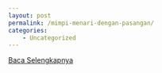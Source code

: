 ```yaml
---
layout: post
permalink: /mimpi-menari-dengan-pasangan/
categories:
    - Uncategorized
---
```


[Baca Selengkapnya](/03)